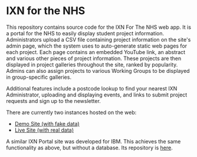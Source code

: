 # IXN for the NHS

This repository contains source code for the IXN For The NHS web app. It is a portal for the NHS to easily display student project information. Administrators upload a CSV file containing project information on the site's admin page, which the system uses to auto-generate static web pages for each project. Each page contains an embedded YouTube link, an abstract and various other pieces of project information. These projects are then displayed in project galleries throughout the site, ranked by popularity. Admins can also assign projects to various Working Groups to be displayed in group-specific galleries. 

Additional features include a postcode lookup to find your nearest IXN Administrator, uploading and displaying events, and links to submit project requests and sign up to the newsletter. 

There are currently two instances hosted on the web: 
* [Demo Site (with fake data)](http://ixnportal.com/ixnforthenhsdemo)
* [Live Site (with real data)](http://ixnportal.com/ixnforthenhs)

A similar IXN Portal site was developed for IBM. This achieves the same functionality as above, but without a database. Its repository is [here](https://github.com/JordanJWSmith/ibm_ixn).

